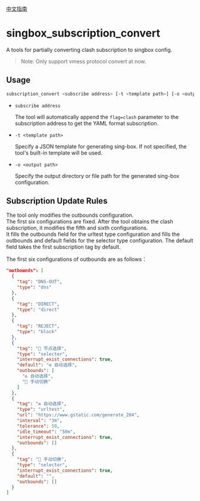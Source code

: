 [中文指南](https://blog.picopock.com/2023/02/12/debian/debian/#%E9%83%A8%E7%BD%B2-singBox-%E5%AE%B9%E5%99%A8)

# singbox_subscription_convert

A tools for partially converting clash subscription to singbox config.

> Note: Only support vmess protocol convert at now.

## Usage

```sh
subscription_convert <subscribe address> [-t <template path>] [-o <output path>]
```

- `subscribe address`

  The tool will automatically append the `flag=clash` parameter to the subscription address to get the YAML format subscription.

- `-t <template path>`

  Specify a JSON template for generating sing-box. If not specified, the tool's built-in template will be used.

- `-o <output path>`

  Specify the output directory or file path for the generated sing-box configuration.

## Subscription Update Rules

The tool only modifies the outbounds configuration.  
The first six configurations are fixed. After the tool obtains the clash subscription, it modifies the fifth and sixth configurations.  
It fills the outbounds field for the urltest type configuration and fills the outbounds and default fields for the selector type configuration. The default field takes the first subscription tag by default.

The first six configurations of outbounds are as follows：

```json
"outbounds": [
  {
    "tag": "DNS-OUT",
    "type": "dns"
  },
  {
    "tag": "DIRECT",
    "type": "direct"
  },
  {
    "tag": "REJECT",
    "type": "block"
  },
  {
    "tag": "🚀 节点选择",
    "type": "selector",
    "interrupt_exist_connections": true,
    "default": "♻️ 自动选择",
    "outbounds": [
      "♻️ 自动选择",
      "🚀 手动切换"
    ]
  },
  {
    "tag": "♻️ 自动选择",
    "type": "urltest",
    "url": "https://www.gstatic.com/generate_204",
    "interval": "3m",
    "tolerance": 50,
    "idle_timeout": "50m",
    "interrupt_exist_connections": true,
    "outbounds": []
  },
  {
    "tag": "🚀 手动切换",
    "type": "selector",
    "interrupt_exist_connections": true,
    "default": "",
    "outbounds": []
  }
]
```